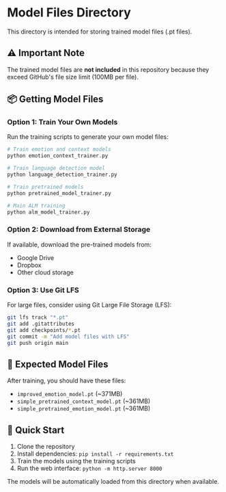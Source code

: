 # Model Files Directory

This directory is intended for storing trained model files (.pt files).

## ⚠️ Important Note

The trained model files are **not included** in this repository because they exceed GitHub's file size limit (100MB per file).

## 📦 Getting Model Files

### Option 1: Train Your Own Models
Run the training scripts to generate your own model files:

```bash
# Train emotion and context models
python emotion_context_trainer.py

# Train language detection model
python language_detection_trainer.py

# Train pretrained models
python pretrained_model_trainer.py

# Main ALM training
python alm_model_trainer.py
```

### Option 2: Download from External Storage
If available, download the pre-trained models from:
- Google Drive
- Dropbox
- Other cloud storage

### Option 3: Use Git LFS
For large files, consider using Git Large File Storage (LFS):

```bash
git lfs track "*.pt"
git add .gitattributes
git add checkpoints/*.pt
git commit -m "Add model files with LFS"
git push origin main
```

## 📁 Expected Model Files

After training, you should have these files:
- `improved_emotion_model.pt` (~371MB)
- `simple_pretrained_context_model.pt` (~361MB)
- `simple_pretrained_emotion_model.pt` (~361MB)

## 🚀 Quick Start

1. Clone the repository
2. Install dependencies: `pip install -r requirements.txt`
3. Train the models using the training scripts
4. Run the web interface: `python -m http.server 8000`

The models will be automatically loaded from this directory when available.
